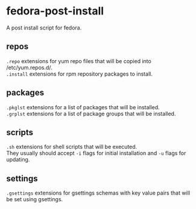 # fedora-post-install
A post install script for fedora.  

## repos

```.repo``` extensions for yum repo files that will be copied into /etc/yum.repos.d/.  
```.install``` extensions for rpm repository packages to install.  

## packages

```.pkglst``` extensions for a list of packages that will be installed.  
```.grplst``` extensions for a list of package groups that will be installed.  

## scripts

```.sh``` extensions for shell scripts that will be executed.  
They usually should accept ```-i``` flags for initial installation and ```-u``` flags for updating.

## settings
```.gsettings``` extensions for gsettings schemas with key value pairs that will be set using gsettings.
